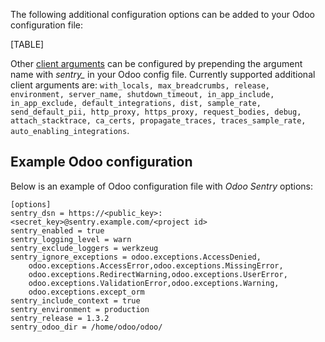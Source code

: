 The following additional configuration options can be added to your Odoo
configuration file:

[TABLE]

Other [client
arguments](https://docs.sentry.io/platforms/python/configuration/) can
be configured by prepending the argument name with *sentry\_* in your
Odoo config file. Currently supported additional client arguments are:
`with_locals, max_breadcrumbs, release, environment, server_name, shutdown_timeout, in_app_include, in_app_exclude, default_integrations, dist, sample_rate, send_default_pii, http_proxy, https_proxy, request_bodies, debug, attach_stacktrace, ca_certs, propagate_traces, traces_sample_rate, auto_enabling_integrations`.

## Example Odoo configuration

Below is an example of Odoo configuration file with *Odoo Sentry*
options:

    [options]
    sentry_dsn = https://<public_key>:<secret_key>@sentry.example.com/<project id>
    sentry_enabled = true
    sentry_logging_level = warn
    sentry_exclude_loggers = werkzeug
    sentry_ignore_exceptions = odoo.exceptions.AccessDenied,
        odoo.exceptions.AccessError,odoo.exceptions.MissingError,
        odoo.exceptions.RedirectWarning,odoo.exceptions.UserError,
        odoo.exceptions.ValidationError,odoo.exceptions.Warning,
        odoo.exceptions.except_orm
    sentry_include_context = true
    sentry_environment = production
    sentry_release = 1.3.2
    sentry_odoo_dir = /home/odoo/odoo/
